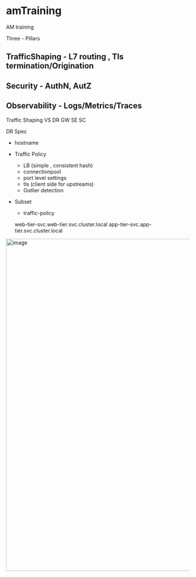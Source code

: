 # amTraining
AM training

Three - Pillars
## TrafficShaping - L7 routing , Tls termination/Origination 
## Security - AuthN, AutZ 
## Observability - Logs/Metrics/Traces

Traffic Shaping 
VS
DR
GW
SE
SC

DR 
Spec 
- hostname
- Traffic Policy 
  - LB (simple , consistent hash)
  - connectionpool
  - port level settings
  - tls (client side for upstreams) 
  - Outlier detection
- Subset 
  - traffic-policy
  
  web-tier-svc.web-tier.svc.cluster.local
  app-tier-svc.app-tier.svc.cluster.local

 <img width="907" alt="image" src="https://user-images.githubusercontent.com/34051943/210194740-243bbfbb-b18c-4620-b732-4e6c822589fc.png">

